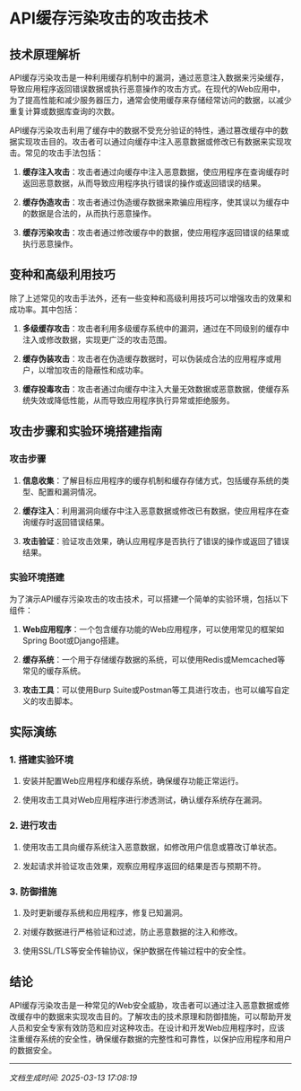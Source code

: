 # API缓存污染攻击的攻击技术

## 技术原理解析

API缓存污染攻击是一种利用缓存机制中的漏洞，通过恶意注入数据来污染缓存，导致应用程序返回错误数据或执行恶意操作的攻击方式。在现代的Web应用中，为了提高性能和减少服务器压力，通常会使用缓存来存储经常访问的数据，以减少重复计算或数据库查询的次数。

API缓存污染攻击利用了缓存中的数据不受充分验证的特性，通过篡改缓存中的数据实现攻击目的。攻击者可以通过向缓存中注入恶意数据或修改已有数据来实现攻击。常见的攻击手法包括：

1. **缓存注入攻击**：攻击者通过向缓存中注入恶意数据，使应用程序在查询缓存时返回恶意数据，从而导致应用程序执行错误的操作或返回错误的结果。

2. **缓存伪造攻击**：攻击者通过伪造缓存数据来欺骗应用程序，使其误以为缓存中的数据是合法的，从而执行恶意操作。

3. **缓存污染攻击**：攻击者通过修改缓存中的数据，使应用程序返回错误的结果或执行恶意操作。

## 变种和高级利用技巧

除了上述常见的攻击手法外，还有一些变种和高级利用技巧可以增强攻击的效果和成功率。其中包括：

1. **多级缓存攻击**：攻击者利用多级缓存系统中的漏洞，通过在不同级别的缓存中注入或修改数据，实现更广泛的攻击范围。

2. **缓存伪装攻击**：攻击者在伪造缓存数据时，可以伪装成合法的应用程序或用户，以增加攻击的隐蔽性和成功率。

3. **缓存投毒攻击**：攻击者通过向缓存中注入大量无效数据或恶意数据，使缓存系统失效或降低性能，从而导致应用程序执行异常或拒绝服务。

## 攻击步骤和实验环境搭建指南

### 攻击步骤

1. **信息收集**：了解目标应用程序的缓存机制和缓存存储方式，包括缓存系统的类型、配置和漏洞情况。

2. **缓存注入**：利用漏洞向缓存中注入恶意数据或修改已有数据，使应用程序在查询缓存时返回错误结果。

3. **攻击验证**：验证攻击效果，确认应用程序是否执行了错误的操作或返回了错误结果。

### 实验环境搭建

为了演示API缓存污染攻击的攻击技术，可以搭建一个简单的实验环境，包括以下组件：

1. **Web应用程序**：一个包含缓存功能的Web应用程序，可以使用常见的框架如Spring Boot或Django搭建。

2. **缓存系统**：一个用于存储缓存数据的系统，可以使用Redis或Memcached等常见的缓存系统。

3. **攻击工具**：可以使用Burp Suite或Postman等工具进行攻击，也可以编写自定义的攻击脚本。

## 实际演练

### 1. 搭建实验环境

1. 安装并配置Web应用程序和缓存系统，确保缓存功能正常运行。

2. 使用攻击工具对Web应用程序进行渗透测试，确认缓存系统存在漏洞。

### 2. 进行攻击

1. 使用攻击工具向缓存系统注入恶意数据，如修改用户信息或篡改订单状态。

2. 发起请求并验证攻击效果，观察应用程序返回的结果是否与预期不符。

### 3. 防御措施

1. 及时更新缓存系统和应用程序，修复已知漏洞。

2. 对缓存数据进行严格验证和过滤，防止恶意数据的注入和修改。

3. 使用SSL/TLS等安全传输协议，保护数据在传输过程中的安全性。

## 结论

API缓存污染攻击是一种常见的Web安全威胁，攻击者可以通过注入恶意数据或修改缓存中的数据来实现攻击目的。了解攻击的技术原理和防御措施，可以帮助开发人员和安全专家有效防范和应对这种攻击。在设计和开发Web应用程序时，应该注重缓存系统的安全性，确保缓存数据的完整性和可靠性，以保护应用程序和用户的数据安全。

---

*文档生成时间: 2025-03-13 17:08:19*
